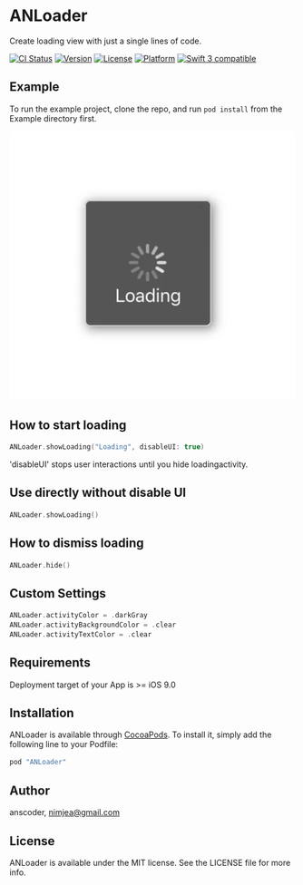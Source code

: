 # ANLoader

Create loading view with just a single lines of code.

[![CI Status](http://img.shields.io/travis/anscoder/ANLoader.svg?style=flat)](https://travis-ci.org/anscoder/ANLoader)
[![Version](https://img.shields.io/cocoapods/v/ANLoader.svg?style=flat)](http://cocoapods.org/pods/ANLoader)
[![License](https://img.shields.io/cocoapods/l/ANLoader.svg?style=flat)](http://cocoapods.org/pods/ANLoader)
[![Platform](https://img.shields.io/cocoapods/p/ANLoader.svg?style=flat)](http://cocoapods.org/pods/ANLoader)
<a href="https://developer.apple.com/swift"><img src="https://img.shields.io/badge/swift3-compatible-orange.svg?style=flat" alt="Swift 3 compatible" /></a>

## Example

To run the example project, clone the repo, and run `pod install` from the Example directory first.


![](https://raw.githubusercontent.com/ANSCoder/ANLoader/master/Example/ANLoader/Images.xcassets/Sticker%20Pack.stickerpack/Loading.sticker/Loading.gif)


## How to start loading

```swift
ANLoader.showLoading("Loading", disableUI: true)
```

'disableUI' stops user interactions until you hide loadingactivity.  

## Use directly without disable UI

```swift
ANLoader.showLoading()
```

## How to dismiss loading
```swift
ANLoader.hide()
```

## Custom Settings

```swift
ANLoader.activityColor = .darkGray
ANLoader.activityBackgroundColor = .clear
ANLoader.activityTextColor = .clear
```

## Requirements

Deployment target of your App is >= iOS 9.0

## Installation

ANLoader is available through [CocoaPods](http://cocoapods.org). To install
it, simply add the following line to your Podfile:

```ruby
pod "ANLoader"
```

## Author

anscoder, nimjea@gmail.com

## License

ANLoader is available under the MIT license. See the LICENSE file for more info.
